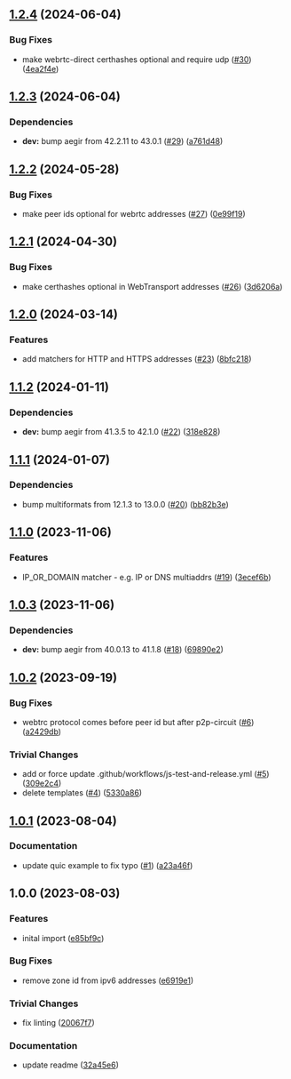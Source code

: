 ## [1.2.4](https://github.com/multiformats/js-multiaddr-matcher/compare/v1.2.3...v1.2.4) (2024-06-04)


### Bug Fixes

* make webrtc-direct certhashes optional and require udp ([#30](https://github.com/multiformats/js-multiaddr-matcher/issues/30)) ([4ea2f4e](https://github.com/multiformats/js-multiaddr-matcher/commit/4ea2f4e864c366b18ea7c574b00a9b5e8a9ebd48))

## [1.2.3](https://github.com/multiformats/js-multiaddr-matcher/compare/v1.2.2...v1.2.3) (2024-06-04)


### Dependencies

* **dev:** bump aegir from 42.2.11 to 43.0.1 ([#29](https://github.com/multiformats/js-multiaddr-matcher/issues/29)) ([a761d48](https://github.com/multiformats/js-multiaddr-matcher/commit/a761d48d69ee894c7326e198c36a8b0b8a4c5592))

## [1.2.2](https://github.com/multiformats/js-multiaddr-matcher/compare/v1.2.1...v1.2.2) (2024-05-28)


### Bug Fixes

* make peer ids optional for webrtc addresses ([#27](https://github.com/multiformats/js-multiaddr-matcher/issues/27)) ([0e99f19](https://github.com/multiformats/js-multiaddr-matcher/commit/0e99f19d6fc346f1c59802ea64513e610c7fc48c))

## [1.2.1](https://github.com/multiformats/js-multiaddr-matcher/compare/v1.2.0...v1.2.1) (2024-04-30)


### Bug Fixes

* make certhashes optional in WebTransport addresses ([#26](https://github.com/multiformats/js-multiaddr-matcher/issues/26)) ([3d6206a](https://github.com/multiformats/js-multiaddr-matcher/commit/3d6206a977d2210d2ef983858b9622c37f9b6f91))

## [1.2.0](https://github.com/multiformats/js-multiaddr-matcher/compare/v1.1.2...v1.2.0) (2024-03-14)


### Features

* add matchers for HTTP and HTTPS addresses ([#23](https://github.com/multiformats/js-multiaddr-matcher/issues/23)) ([8bfc218](https://github.com/multiformats/js-multiaddr-matcher/commit/8bfc218fd216426657115b87ba285c9f386ea618))

## [1.1.2](https://github.com/multiformats/js-multiaddr-matcher/compare/v1.1.1...v1.1.2) (2024-01-11)


### Dependencies

* **dev:** bump aegir from 41.3.5 to 42.1.0 ([#22](https://github.com/multiformats/js-multiaddr-matcher/issues/22)) ([318e828](https://github.com/multiformats/js-multiaddr-matcher/commit/318e82844834d3e59e9cef88b4b9dc6cab1c9a74))

## [1.1.1](https://github.com/multiformats/js-multiaddr-matcher/compare/v1.1.0...v1.1.1) (2024-01-07)


### Dependencies

* bump multiformats from 12.1.3 to 13.0.0 ([#20](https://github.com/multiformats/js-multiaddr-matcher/issues/20)) ([bb82b3e](https://github.com/multiformats/js-multiaddr-matcher/commit/bb82b3e399f4c768a8ee92fbf6890e818a8ac656))

## [1.1.0](https://github.com/multiformats/js-multiaddr-matcher/compare/v1.0.3...v1.1.0) (2023-11-06)


### Features

* IP_OR_DOMAIN matcher - e.g. IP or DNS multiaddrs ([#19](https://github.com/multiformats/js-multiaddr-matcher/issues/19)) ([3ecef6b](https://github.com/multiformats/js-multiaddr-matcher/commit/3ecef6b8fcbe87f43455da4a1056af0a9461671e))

## [1.0.3](https://github.com/multiformats/js-multiaddr-matcher/compare/v1.0.2...v1.0.3) (2023-11-06)


### Dependencies

* **dev:** bump aegir from 40.0.13 to 41.1.8 ([#18](https://github.com/multiformats/js-multiaddr-matcher/issues/18)) ([69890e2](https://github.com/multiformats/js-multiaddr-matcher/commit/69890e29a79b4fa0ba7ec993644d157fac53a256))

## [1.0.2](https://github.com/multiformats/js-multiaddr-matcher/compare/v1.0.1...v1.0.2) (2023-09-19)


### Bug Fixes

* webtrc protocol comes before peer id but after p2p-circuit ([#6](https://github.com/multiformats/js-multiaddr-matcher/issues/6)) ([a2429db](https://github.com/multiformats/js-multiaddr-matcher/commit/a2429db190bcd4d1b6aa5e6b0ecfd3fe1aaff45a))


### Trivial Changes

* add or force update .github/workflows/js-test-and-release.yml ([#5](https://github.com/multiformats/js-multiaddr-matcher/issues/5)) ([309e2c4](https://github.com/multiformats/js-multiaddr-matcher/commit/309e2c4028034b1279f96b805dd951111768cb3b))
* delete templates ([#4](https://github.com/multiformats/js-multiaddr-matcher/issues/4)) ([5330a86](https://github.com/multiformats/js-multiaddr-matcher/commit/5330a86dd2e3f5d7e0c35036491b0a9b2fefeba2))

## [1.0.1](https://github.com/multiformats/js-multiaddr-matcher/compare/v1.0.0...v1.0.1) (2023-08-04)


### Documentation

* update quic example to fix typo ([#1](https://github.com/multiformats/js-multiaddr-matcher/issues/1)) ([a23a46f](https://github.com/multiformats/js-multiaddr-matcher/commit/a23a46fb4b950975376c427cfb6efb3054832853))

## 1.0.0 (2023-08-03)


### Features

* inital import ([e85bf9c](https://github.com/multiformats/js-multiaddr-matcher/commit/e85bf9c2f6534f9238135e8746fbefa3cff6b1c3))


### Bug Fixes

* remove zone id from ipv6 addresses ([e6919e1](https://github.com/multiformats/js-multiaddr-matcher/commit/e6919e1875f7f579ffb1fa4f5686d728e87983e2))


### Trivial Changes

* fix linting ([20067f7](https://github.com/multiformats/js-multiaddr-matcher/commit/20067f70a740d2c4a2622bf0ba6c3476d5e417a6))


### Documentation

* update readme ([32a45e6](https://github.com/multiformats/js-multiaddr-matcher/commit/32a45e61ec3fad262d1c4f50ca21a34a56792059))
